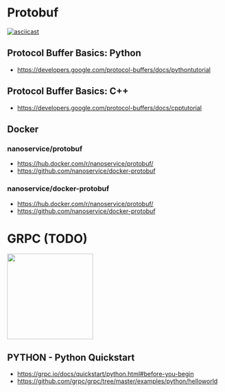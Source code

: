 # Protobuf

[![asciicast](https://asciinema.org/a/2q2KrT4tY5aUUuA8BBzfId6lH.png)](https://asciinema.org/a/2q2KrT4tY5aUUuA8BBzfId6lH)

## Protocol Buffer Basics: Python
- https://developers.google.com/protocol-buffers/docs/pythontutorial

## Protocol Buffer Basics: C++
- https://developers.google.com/protocol-buffers/docs/cpptutorial

## Docker

### nanoservice/protobuf
- https://hub.docker.com/r/nanoservice/protobuf/
- https://github.com/nanoservice/docker-protobuf

### nanoservice/docker-protobuf
- https://hub.docker.com/r/nanoservice/protobuf/
- https://github.com/nanoservice/docker-protobuf

# GRPC (TODO)

<img src="https://grpc.io/img/grpc_square_reverse_4x.png" width="200">

## PYTHON - Python Quickstart
- https://grpc.io/docs/quickstart/python.html#before-you-begin
- https://github.com/grpc/grpc/tree/master/examples/python/helloworld